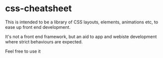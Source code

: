 css-cheatsheet
==============

This is intended to be a library of CSS layouts, elements, animations etc, to ease up front end development.

It's not a front end framework, but an aid to app and webiste development where strict behaviours are expected.

Feel free to use it 

